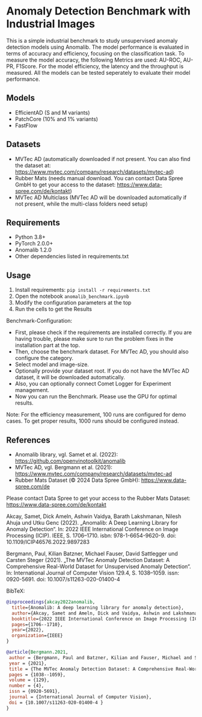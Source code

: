 # Anomaly Detection Benchmark with Industrial Images

This is a simple industrial benchmark to study unsupervised anomaly detection models using Anomalib.
The model performance is evaluated in terms of accuracy and efficiency, focusing on the classification task.
To measure the model accuracy, the following Metrics are used: AU-ROC, AU-PR, F1Score.
For the model efficiency, the latency and the throughput is measured.
All the models can be tested seperately to evaluate their model performance.

## Models
- EfficientAD (S and M variants)
- PatchCore (10% and 1% variants)
- FastFlow

## Datasets
- MVTec AD (automatically downloaded if not present. You can also find the dataset at: https://www.mvtec.com/company/research/datasets/mvtec-ad)
- Rubber Mats (needs manual download. You can contact Data Spree GmbH to get your access to the dataset: https://www.data-spree.com/de/kontakt)
- MVTec AD Multiclass (MVTec AD will be downloaded automatically if not present, while the multi-class folders need setup)

## Requirements
- Python 3.8+
- PyTorch 2.0.0+
- Anomalib 1.2.0
- Other dependencies listed in requirements.txt

## Usage
1. Install requirements: `pip install -r requirements.txt`
2. Open the notebook `anomalib_benchmark.ipynb`
3. Modify the configuration parameters at the top
4. Run the cells to get the Results

Benchmark-Configuration:
- First, please check if the requirements are installed correctly. If you are having trouble, please make sure to run the problem fixes in the installation part at the top.
- Then, choose the benchmark dataset. For MVTec AD, you should also configure the category.
- Select model and image-size.
- Optionally provide your dataset root. If you do not have the MVTec AD dataset, it will be downloaded automatically.
- Also, you can optionally connect Comet Logger for Experiment management.
- Now you can run the Benchmark. Please use the GPU for optimal results.

Note: For the efficiency measurement, 100 runs are configured for demo cases. To get proper results, 1000 runs should be configured instead.

## References
- Anomalib library, vgl. Samet et al. (2022): https://github.com/openvinotoolkit/anomalib
- MVTec AD, vgl. Bergmann et al. (2021): https://www.mvtec.com/company/research/datasets/mvtec-ad
- Rubber Mats Dataset (© 2024 Data Spree GmbH): https://www.data-spree.com/de

Please contact Data Spree to get your access to the Rubber Mats Dataset: https://www.data-spree.com/de/kontakt


Akcay, Samet, Dick Ameln, Ashwin Vaidya, Barath Lakshmanan, Nilesh Ahuja und Utku
Genc (2022). „Anomalib: A Deep Learning Library for Anomaly Detection“. In: 2022
IEEE International Conference on Image Processing (ICIP). IEEE, S. 1706–1710. isbn:
978-1-6654-9620-9.  doi: 10.1109/ICIP46576.2022.9897283

Bergmann, Paul, Kilian Batzner, Michael Fauser, David Sattlegger und Carsten Steger
(2021). „The MVTec Anomaly Detection Dataset: A Comprehensive Real-World Dataset
for Unsupervised Anomaly Detection“. In: International Journal of Computer Vision
129.4, S. 1038–1059. issn: 0920-5691. doi: 10.1007/s11263-020-01400-4

BibTeX:
```bibtex
@inproceedings{akcay2022anomalib,
  title={Anomalib: A deep learning library for anomaly detection},
  author={Akcay, Samet and Ameln, Dick and Vaidya, Ashwin and Lakshmanan, Barath and Ahuja, Nilesh and Genc, Utku},
  booktitle={2022 IEEE International Conference on Image Processing (ICIP)},
  pages={1706--1710},
  year={2022},
  organization={IEEE}
}

@article{Bergmann.2021,
 author = {Bergmann, Paul and Batzner, Kilian and Fauser, Michael and Sattlegger, David and Steger, Carsten},
 year = {2021},
 title = {The MVTec Anomaly Detection Dataset: A Comprehensive Real-World Dataset for Unsupervised Anomaly Detection},
 pages = {1038--1059},
 volume = {129},
 number = {4},
 issn = {0920-5691},
 journal = {International Journal of Computer Vision},
 doi = {10.1007/s11263-020-01400-4 }
}
